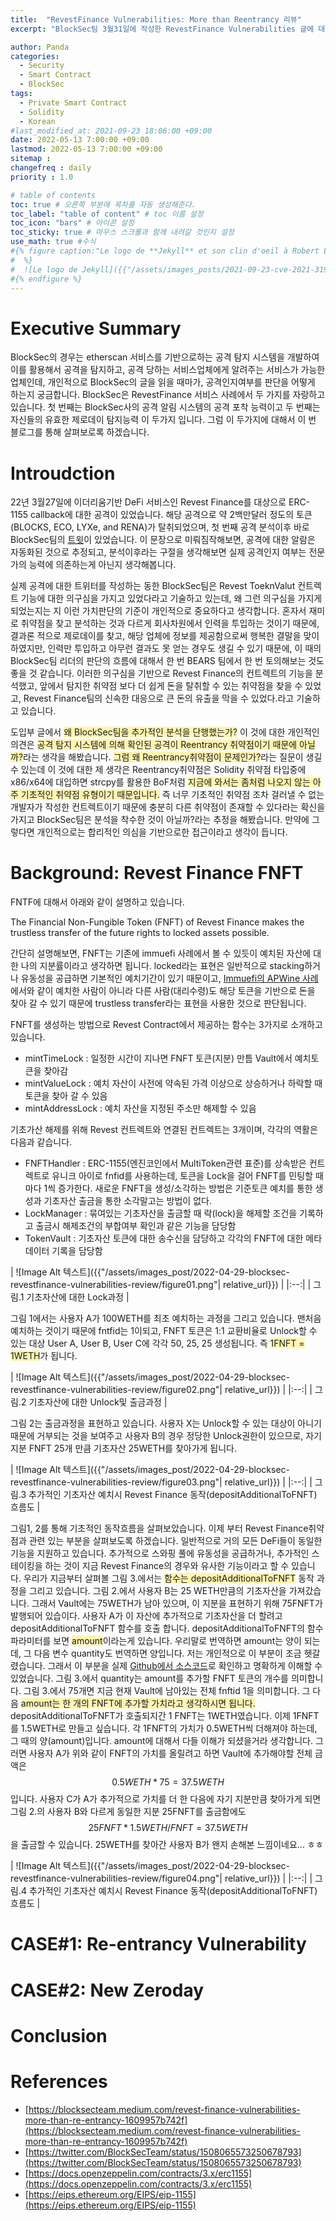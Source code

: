 ```yaml
---
title:  "RevestFinance Vulnerabilities: More than Reentrancy 리뷰"
excerpt: "BlockSec팀 3월31일에 작성한 RevestFinance Vulnerabilities 글에 대한 리뷰입니다."

author: Panda
categories:
  - Security
  - Smart Contract
  - BlockSec
tags:
  - Private Smart Contract
  - Solidity
  - Korean
#last_modified_at: 2021-09-23 18:06:00 +09:00
date: 2022-05-13 7:00:00 +09:00
lastmod: 2022-05-13 7:00:00 +09:00
sitemap :
changefreq : daily
priority : 1.0

# table of contents
toc: true # 오른쪽 부분에 목차를 자동 생성해준다.
toc_label: "table of content" # toc 이름 설정
toc_icon: "bars" # 아이콘 설정
toc_sticky: true # 마우스 스크롤과 함께 내려갈 것인지 설정
use_math: true #수식
#{% figure caption:"Le logo de **Jekyll** et son clin d'oeil à Robert Louis Stevenson"
#  %}
#  ![Le logo de Jekyll]({{"/assets/images_posts/2021-09-23-cve-2021-31956-part1/1.png"| #relative_url}})
#{% endfigure %}
---
```

# Executive Summary
BlockSec의 경우는 etherscan 서비스를 기반으로하는 공격 탐지 시스템을 개발하여 이를 활용해서 공격을 탐지하고, 공격 당하는 서비스업체에게 알려주는 서비스가 가능한 업체인데, 개인적으로 BlockSec의 글을 읽을 때마가, 공격인지여부를 판단을 어떻게 하는지 궁금합니다. BlockSec은 RevestFinance 서비스 사례에서 두 가지를 자랑하고 있습니다. 첫 번째는 BlockSec사의 공격 알림 시스템의 공격 포착 능력이고 두 번째는 자신들의 유효한 제로데이 탐지능력 이 두가지 입니다. 그럼 이 두가지에 대해서 이 번 블로그를 통해 살펴보로록 하겠습니다.

# Introudction
22년 3월27일에 이더리움기반 DeFi 서비스인 Revest Finance를 대상으로 ERC-1155 callback에 대한 공격이 있었습니다. 해당 공격으로 약 2백만달러 정도의 토큰(BLOCKS, ECO, LYXe, and RENA)가 탈취되었으며, 첫 번째 공격 분석이후 바로 BlockSec팀의 [트윗](https://twitter.com/BlockSecTeam/status/1508065573250678793)이 있었습니다. 이 문장으로 미뤄짐작해보면, 공격에 대한 알람은 자동화된 것으로 추정되고, 분석이후라는 구절을 생각해보면 실제 공격인지 여부는 전문가의 능력에 의존하는게 아닌지 생각해봅니다. 

실제 공격에 대한 트위터를 작성하는 동한 BlockSec팀은 Revest ToeknValut 컨트렉트 기능에 대한 의구심을 가지고 있었다라고 기술하고 있는데, 왜 그런 의구심을 가지게 되었는지는 지 이런 가치판단의 기준이 개인적으로 중요하다고 생각합니다. 혼자서 재미로 취약점을 찾고 분석하는 것과 다르게 회사차원에서 인력을 투입하는 것이기 때문에, 결과론 적으로 제로데이를 찾고, 해당 업체에 정보를 제공함으로써 행복한 결말을 맞이하였지만, 인력만 투입하고 아무런 결과도 못 얻는 경우도 생길 수 있기 때문에, 이 때의 BlockSec팀 리더의 판단의 흐름에 대해서 한 번 BEARS 팀에서 한 번 토의해보는 것도 좋을 것 같습니다. 이러한 의구심을 기반으로 Revest Finance의 컨트렉트의 기능을 분석했고, 앞에서 탐지한 취약점 보다 더 쉽게 돈을 탈취할 수 있는 취약점을 찾을 수 있었고, Revest Finance팀의 신속한 대응으로 큰 돈의 유출을 막을 수 있었다.라고 기술하고 있습니다. 

도입부 글에서 <span style="background-color:#fff5b1">왜 BlockSec팀을 추가적인 분석을 단행했는가?</span> 이 것에 대한 개인적인 의견은 <span style="background-color:#fff5b1">공격 탐지 시스템에 의해 확인된 공격이 Reentrancy 취약점이기 때문에 아닐까?</span>라는 생각을 해봤습니다. <span style="background-color:#fff5b1">그럼 왜 Reentrancy취약점이 문제인가?</span>라는 질문이 생길 수 있는데 이 것에 대한 제 생각은 Reentrancy취약점은 Solidity 취약점 타입중에 x86/x64에 대입하면 strcpy를 활용한 BoF처럼 <span style="background-color:#fff5b1">지금에 와서는 좀처럼 나오지 않는 아주 기초적인 취약점 유형이기 때문입니다.</span> 즉 너무 기초적인 취약점 조차 걸러낼 수 없는 개발자가 작성한 컨트렉트이기 때문에 충분히 다른 취약점이 존재할 수 있다라는 확신을 가지고 BlockSec팀은 분석을 착수한 것이 아닐까?라는 추정을 해봤습니다. 만약에 그렇다면 개인적으로는 합리적인 의심을 기반으로한 접근이라고 생각이 듭니다.

# Background: Revest Finance FNFT
FNTF에 대해서 아래와 같이 설명하고 있습니다.

The Financial Non-Fungible Token (FNFT) of Revest Finance makes the trustless transfer of the future rights to locked assets possible. 

간단히 설명해보면, FNFT는 기존에 immuefi 사례에서 볼 수 있듯이 예치된 자산에 대한 나의 지분률이라고 생각하면 됩니다. locked라는 표현은 일반적으로 stacking하거나 유동성을 공급하면 기본적인 예치기간이 있기 때문이고, [Immuefi의 APWine 사례](https://bears-team.github.io/security/smart%20contract/immunefi-apwine-review/)에서와 같이 예치한 사람이 아니라 다른 사람(대리수령)도 해당 토큰을 기반으로 돈을 찾아 갈 수 있기 때문에 trustless transfer라는 표현을 사용한 것으로 판단됩니다.

FNFT를 생성하는 방법으로 Revest Contract에서 제공하는 함수는 3가지로 소개하고 있습니다.

* mintTimeLock : 일정한 시간이 지나면 FNFT 토큰(지분) 만틈 Vault에서 예치토큰을 찾아감
* mintValueLock : 예치 자산이 사전에 약속된 가격 이상으로 상승하거나 하락할 때 토큰을 찾아 갈 수 있음
* mintAddressLock : 예치 자산을 지정된 주소만 해제할 수 있음

기초가산 해제를 위해 Revest 컨트렉트와 연결된 컨트렉트는 3개이며, 각각의 역활은 다음과 같습니다.

* FNFTHandler : ERC-1155(엔진코인에서 MultiToken관련 표준)를 상속받은 컨트렉트로 유니크 아이로 fnfid를 사용하는데, 토큰을 Lock을 걸어 FNFT를 민팅할 때마다 1씩 증가한다. 새로운 FNFT을 생성/소각하는 방법은 기준토큰 예치를 통한 생성과 기초자산 출금을 통한 소각말고는 방법이 없다.
* LockManager : 묶여있는 기초자산을 출금할 때 락(lock)을 해제할 조건을 기록하고 출금시 해제조건의 부합여부 확인과 같은 기능을 담당함
* TokenVault : 기초자산 토큰에 대한 송수신을 담당하고 각각의 FNFT에 대한 메타데이터 기록을 담당함

| ![Image Alt 텍스트]({{"/assets/images_post/2022-04-29-blocksec-revestfinance-vulnerabilities-review/figure01.png"| relative_url}})  |
|:--:| 
| 그림.1 기초자산에 대한 Lock과정 |

그림 1에서는 사용자 A가 100WETH를 최초 예치하는 과정을 그리고 있습니다. 맨처음 예치하는 것이기 때문에 fntfid는 1이되고, FNFT 토큰은 1:1 교환비율로 Unlock할 수 있는 대상 User A, User B, User C에 각각 50, 25, 25 생성됩니다. 즉 <span style="background-color:#fff5b1">1FNFT = 1WETH</span>가 됩니다.

| ![Image Alt 텍스트]({{"/assets/images_post/2022-04-29-blocksec-revestfinance-vulnerabilities-review/figure02.png"| relative_url}})  |
|:--:| 
| 그림.2 기초자산에 대한 Unlock및 출금과정 |

그림 2는 출금과정을 표현하고 있습니다. 사용자 X는 Unlock할 수 있는 대상이 아니기 때문에 거부되는 것을 보여주고 사용자 B의 경우 정당한 Unlock권한이 있으므로, 자기 지분 FNFT 25개 만큼 기초자산 25WETH를 찾아가게 됩니다.

| ![Image Alt 텍스트]({{"/assets/images_post/2022-04-29-blocksec-revestfinance-vulnerabilities-review/figure03.png"| relative_url}})  |
|:--:| 
| 그림.3 추가적인 기초자산 예치시 Revest Finance 동작(depositAdditionalToFNFT) 흐름도 |

그림1, 2를 통해 기초적인 동작흐름을 살펴보았습니다. 이제 부터 Revest Finance취약점과 관련 있는 부분을 살펴보도록 하겠습니다. 일반적으로 거의 모든 DeFi들이 동일한 기능을 지원하고 있습니다. 추가적으로 스와핑 풀에 유동성을 공급하거나, 추가적인 스테이킹을 하는 것이 지금 Revest Finance의 경우와 유사한 기능이라고 할 수 있습니다. 우리가 지금부터 살펴볼 그림 3.에서는 <span style="background-color:#fff5b1">함수는 depositAdditionalToFNFT</span> 동작 과정을 그리고 있습니다. 그림 2.에서 사용자 B는 25 WETH만큼의 기초자산을 가져갔습니다. 그래서 Vault에는 75WETH가 남아 있으며, 이 지분을 표현하기 위해 75FNFT가 발행되어 있습이다. 사용자 A가 이 자산에 추가적으로 기초자산을 더 할려고 depositAdditionalToFNFT 함수를 호출 합니다. depositAdditionalToFNFT의 함수 파라미터를 보면 <span style="background-color:#fff5b1">amount</span>이라는게 있습니다. 우리말로 번역하면 amount는 양이 되는데, 그 다음 변수 quantity도 번역하면 양입니다. 저는 개인적으로 이 부분이 조금 헷갈렸습니다. 그래서 이 부분을 실제 [Github에서 소스코드](https://github.com/Revest-Finance/RevestContracts/blob/59b533221f62a9a422a2443f2c34060b4c3fd3d1/hardhat/contracts/Revest.sol#L214)로 확인하고 명확하게 이해할 수 있었습니다. 그림 3.에서 quantity는 amount를 추가할 FNFT 토큰의 개수를 의미합니다. 그림 3.에서 75개면 지금 현재 Vault에 남아있는 전체 fnftid 1을 의미합니다. 그 다음 <span style="background-color:#fff5b1">amount는 한 개의 FNFT에 추가할 가치라고 생각하시면 됩니다.</span> depositAdditionalToFNFT가 호출되지간 1 FNFT는 1WETH였습니다. 이제 1FNFT를 1.5WETH로 만들고 싶습니다. 각 1FNFT의 가치가 0.5WETH씩 더해져야 하는데, 그 때의 양(amount)입니다. amount에 대해서 다들 이해가 되셨을거라 생각합니다. 그러면 사용자 A가 위와 같이 FNFT의 가치를 올릴려고 하면 Vault에 추가해야할 전체 금액은 $$0.5 WETH * 75 = 37.5 WETH$$ 입니다. 사용자 C가 A가 추가적으로 가치를 더 한 다음에 자기 지분만큼 찾아가게 되면 그림 2.의 사용자 B와 다르게 동일한 지분 25FNFT를 출금함에도 $$25FNFT * 1.5WETH/FNFT = 37.5 WETH$$ 을 출금할 수 있습니다. 25WETH를 찾아간 사용자 B가 왠지 손해본 느낌이네요... ㅎㅎ

| ![Image Alt 텍스트]({{"/assets/images_post/2022-04-29-blocksec-revestfinance-vulnerabilities-review/figure04.png"| relative_url}})  |
|:--:| 
| 그림.4 추가적인 기초자산 예치시 Revest Finance 동작(depositAdditionalToFNFT) 흐름도 |



# CASE#1: Re-entrancy Vulnerability

# CASE#2: New Zeroday

# Conclusion

# References
* [https://blocksecteam.medium.com/revest-finance-vulnerabilities-more-than-re-entrancy-1609957b742f](https://blocksecteam.medium.com/revest-finance-vulnerabilities-more-than-re-entrancy-1609957b742f)
* [https://twitter.com/BlockSecTeam/status/1508065573250678793](https://twitter.com/BlockSecTeam/status/1508065573250678793) 
* [https://docs.openzeppelin.com/contracts/3.x/erc1155](https://docs.openzeppelin.com/contracts/3.x/erc1155)
* [https://eips.ethereum.org/EIPS/eip-1155](https://eips.ethereum.org/EIPS/eip-1155)